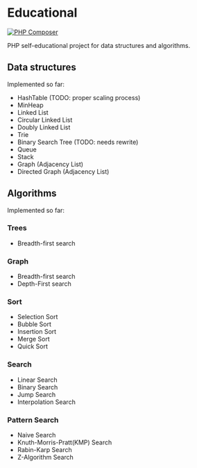 # Educational

[![PHP Composer](https://github.com/dukem1/edu/workflows/PHP%20Composer/badge.svg)](https://github.com/dukem1/edu/actions)

PHP self-educational project for data structures and algorithms.

## Data structures
Implemented so far:
- HashTable (TODO: proper scaling process)
- MinHeap
- Linked List
- Circular Linked List
- Doubly Linked List
- Trie
- Binary Search Tree (TODO: needs rewrite)
- Queue
- Stack
- Graph (Adjacency List)
- Directed Graph (Adjacency List)

## Algorithms
Implemented so far:

### Trees
- Breadth-first search

### Graph
- Breadth-first search
- Depth-First search

### Sort
- Selection Sort
- Bubble Sort
- Insertion Sort
- Merge Sort
- Quick Sort

### Search
- Linear Search
- Binary Search
- Jump Search
- Interpolation Search

### Pattern Search
- Naive Search
- Knuth-Morris-Pratt(KMP) Search
- Rabin-Karp Search
- Z-Algorithm Search
